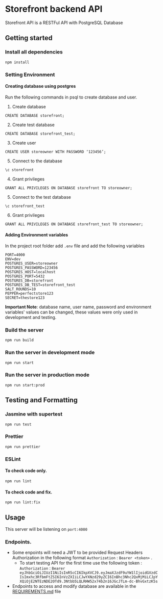 # Storefront backend API

Storefront API is a RESTFul API with PostgreSQL Database

## Getting started

### Install all dependencies

```
npm install
```

### Setting Environment

#### Creating database using postgres

Run the following commands in psql to create database and user.

1. Create database

```
CREATE DATABASE storefront;
```

2. Create test database

```
CREATE DATABASE storefront_test;
```

3. Create user

```
CREATE USER storeowner WITH PASSWORD ‘123456’;
```

5. Connect to the database

```
\c storefront
```

4. Grant privileges

```
GRANT ALL PRIVILEGES ON DATABASE storefront TO storeowner;
```

5. Connect to the test database

```
\c storefront_test
```

6. Grant privileges

```
GRANT ALL PRIVILEGES ON DATABASE storefront_test TO storeowner;
```

#### Adding Environment variables

In the project root folder add `.env` file and add the following variables

```
PORT=4000
ENV=dev
POSTGRES_USER=storeowner
POSTGRES_PASSWORD=123456
POSTGRES_HOST=localhost
POSTGRES_PORT=5432
POSTGRES_DB=storefront
POSTGRES_DB_TEST=storefront_test
SALT_ROUNDS=10
PEPPER=perfectstore123
SECRET=thestore123
```

**Important Note**: database name, user name, password and environment variables' values can be changed, these values were only used in development and testing.

### Build the server

```
npm run build
```

### Run the server in development mode

```
npm run start
```

### Run the server in production mode

```
npm run start:prod
```

## Testing and Formatting

### Jasmine with supertest

```
npm run test
```

### Prettier

```
npm run prettier
```

### ESLint

#### To check code only.

```
npm run lint
```

#### To check code and fix.

```
npm run lint:fix
```

## Usage

This server will be listening on `port:4000`

### Endpoints.

- Some enpoints will need a JWT to be provided Request Headers Authorization in the following format `Authorization` : `Bearer <token>` .
  - To start testing API for the first time use the following token : `Authorization` : `Bearer eyJhbGciOiJIUzI1NiIsInR5cCI6IkpXVCJ9.eyJmaXJzdF9uYW1lIjoidGVzdCIsImxhc3RfbmFtZSI6InVzZXIiLCJwYXNzd29yZCI6InBhc3Nhc2QxMjMiLCJpYXQiOjE2NTEzNDE2OTd9.3Ntbb5LQLRHW52x74b2n16JGcJTLm-dc-BhvGxtzK5s`
- Endpoints to access and modify database are available in the [REQUIREMENTS.md](https://github.com/mactav1sh/storefront-backend/blob/master/REQUIREMENTS.md) file
